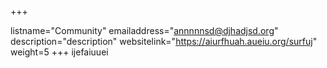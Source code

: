 +++

listname="Community"
emailaddress="annnnnsd@djhadjsd.org"
description="description"
websitelink="https://aiurfhuah.aueiu.org/surfuj"
weight=5
+++
ijefaiuuei